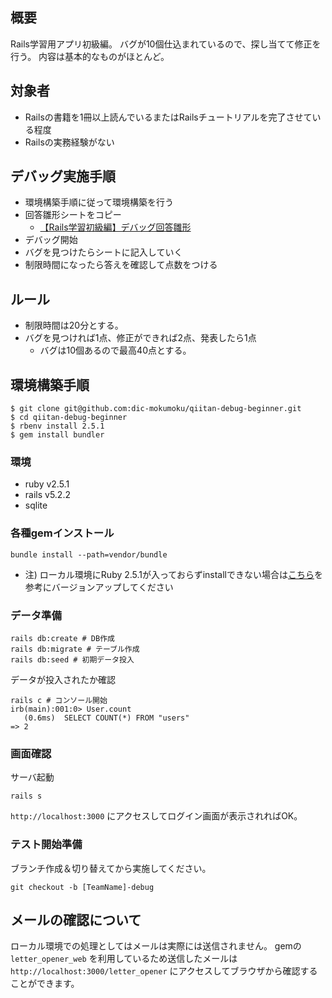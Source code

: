 ## 概要

Rails学習用アプリ初級編。
バグが10個仕込まれているので、探し当てて修正を行う。
内容は基本的なものがほとんど。

## 対象者

- Railsの書籍を1冊以上読んでいるまたはRailsチュートリアルを完了させている程度
- Railsの実務経験がない

## デバッグ実施手順

- 環境構築手順に従って環境構築を行う
- 回答雛形シートをコピー
  - [【Rails学習初級編】デバッグ回答雛形](https://docs.google.com/spreadsheets/d/1sPUKfM8UkCZZiZmBHTuWgeQFmVHo5V68jy4r639JDCo/edit?usp=sharing)
- デバッグ開始
- バグを見つけたらシートに記入していく
- 制限時間になったら答えを確認して点数をつける
  
## ルール

- 制限時間は20分とする。
- バグを見つければ1点、修正ができれば2点、発表したら1点
  - バグは10個あるので最高40点とする。

## 環境構築手順

```
$ git clone git@github.com:dic-mokumoku/qiitan-debug-beginner.git
$ cd qiitan-debug-beginner
$ rbenv install 2.5.1
$ gem install bundler
```


### 環境
- ruby v2.5.1
- rails v5.2.2
- sqlite

### 各種gemインストール

```
bundle install --path=vendor/bundle
```

- 注) ローカル環境にRuby 2.5.1が入っておらずinstallできない場合は[こちら](https://qiita.com/akisanpony/items/ae9d8eed72945de98285)を参考にバージョンアップしてください

### データ準備

```
rails db:create # DB作成
rails db:migrate # テーブル作成
rails db:seed # 初期データ投入
```

データが投入されたか確認

```
rails c # コンソール開始
irb(main):001:0> User.count
   (0.6ms)  SELECT COUNT(*) FROM "users"
=> 2
```

### 画面確認

サーバ起動
```
rails s
```

`http://localhost:3000` にアクセスしてログイン画面が表示されればOK。

### テスト開始準備

ブランチ作成＆切り替えてから実施してください。 
```
git checkout -b [TeamName]-debug
```

## メールの確認について

ローカル環境での処理としてはメールは実際には送信されません。
gemの `letter_opener_web` を利用しているため送信したメールは `http://localhost:3000/letter_opener` にアクセスしてブラウザから確認することができます。
